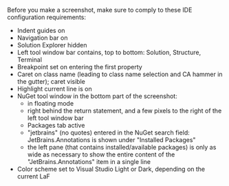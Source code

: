 Before you make a screenshot, make sure to comply to these IDE configuration requirements:

* Indent guides on
* Navigation bar on
* Solution Explorer hidden
* Left tool window bar contains, top to bottom: Solution, Structure, Terminal
* Breakpoint set on entering the first property
* Caret on class name (leading to class name selection and CA hammer in the gutter); caret visible
* Highlight current line is on
* NuGet tool window in the bottom part of the screenshot:
    * in floating mode
    * right behind the return statement, and a few pixels to the right of the left tool window bar
    * Packages tab active
    * "jetbrains" (no quotes) entered in the NuGet search field: JetBrains.Annotations is shown under "Installed Packages"
    * the left pane (that contains installed/available packages) is only as wide as necessary to show the entire content of the "JetBrains.Annotations" item in a single line
* Color scheme set to Visual Studio Light or Dark, depending on the current LaF
    
    